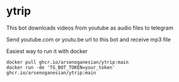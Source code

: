 # ytrip
This bot downloads videos from youtube as audio files to telegram

Send youtube.com or youtu.be url to this bot and receive mp3 file

Easiest way to run it with docker
```
docker pull ghcr.io/arsenoganesian/ytrip:main
docker run -de 'TG_BOT_TOKEN=your_token' ghcr.io/arsenoganesian/ytrip:main
